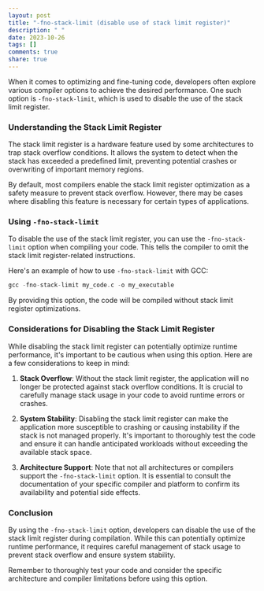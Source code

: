 ```yaml
---
layout: post
title: "-fno-stack-limit (disable use of stack limit register)"
description: " "
date: 2023-10-26
tags: []
comments: true
share: true
---
```


When it comes to optimizing and fine-tuning code, developers often explore various compiler options to achieve the desired performance. One such option is `-fno-stack-limit`, which is used to disable the use of the stack limit register.

### Understanding the Stack Limit Register

The stack limit register is a hardware feature used by some architectures to trap stack overflow conditions. It allows the system to detect when the stack has exceeded a predefined limit, preventing potential crashes or overwriting of important memory regions.

By default, most compilers enable the stack limit register optimization as a safety measure to prevent stack overflow. However, there may be cases where disabling this feature is necessary for certain types of applications.

### Using `-fno-stack-limit`

To disable the use of the stack limit register, you can use the `-fno-stack-limit` option when compiling your code. This tells the compiler to omit the stack limit register-related instructions.

Here's an example of how to use `-fno-stack-limit` with GCC:

```c
gcc -fno-stack-limit my_code.c -o my_executable
```

By providing this option, the code will be compiled without stack limit register optimizations.

### Considerations for Disabling the Stack Limit Register

While disabling the stack limit register can potentially optimize runtime performance, it's important to be cautious when using this option. Here are a few considerations to keep in mind:

1. **Stack Overflow**: Without the stack limit register, the application will no longer be protected against stack overflow conditions. It is crucial to carefully manage stack usage in your code to avoid runtime errors or crashes.

2. **System Stability**: Disabling the stack limit register can make the application more susceptible to crashing or causing instability if the stack is not managed properly. It's important to thoroughly test the code and ensure it can handle anticipated workloads without exceeding the available stack space.

3. **Architecture Support**: Note that not all architectures or compilers support the `-fno-stack-limit` option. It is essential to consult the documentation of your specific compiler and platform to confirm its availability and potential side effects.

### Conclusion

By using the `-fno-stack-limit` option, developers can disable the use of the stack limit register during compilation. While this can potentially optimize runtime performance, it requires careful management of stack usage to prevent stack overflow and ensure system stability.

Remember to thoroughly test your code and consider the specific architecture and compiler limitations before using this option.